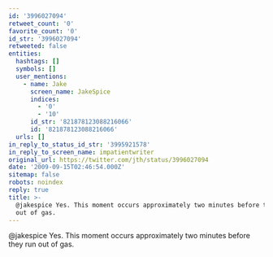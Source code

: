 ```yaml
---
id: '3996027094'
retweet_count: '0'
favorite_count: '0'
id_str: '3996027094'
retweeted: false
entities:
  hashtags: []
  symbols: []
  user_mentions:
    - name: Jake
      screen_name: JakeSpice
      indices:
        - '0'
        - '10'
      id_str: '821878123088216066'
      id: '821878123088216066'
  urls: []
in_reply_to_status_id_str: '3995921578'
in_reply_to_screen_name: impatientwriter
original_url: https://twitter.com/jth/status/3996027094
date: '2009-09-15T02:46:54.000Z'
sitemap: false
robots: noindex
reply: true
title: >-
  @jakespice Yes. This moment occurs approximately two minutes before they run
  out of gas.
---
```


@jakespice Yes. This moment occurs approximately two minutes before they run out of gas.